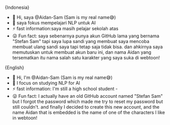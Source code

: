 {Indonesia}
- 👋 Hi, saya @Aidan-Sam (Sam is my real name😅) 
- 🌱 saya fokus mempelajari NLP untuk AI
- ⚡ fast information:saya masih pelajar sekolah atas
- 😜 Fun fact: saya sebenarnya punya akun GitHub lama yang bernama "Stefan Sam" tapi saya lupa sandi yang membuat saya mencoba membuat ulang sandi saya tapi tetap saja tidak bisa. dan ahkirnya saya memutuskan untuk membuat akun baru ini, dan nama Aidan yang tersematkan itu nama salah satu karakter yang saya suka di webtoon! 

{English}
- 👋 Hi, I'm @Aidan-Sam (Sam is my real name😅)
- 🌱 I focus on studying NLP for AI
- ⚡ fast information: I'm still a high school student -
- 😜 Fun fact: I actually have an old GitHub account named "Stefan Sam" but I forgot the password which made me try to reset my password but still couldn't. and finally I decided to create this new account, and the name Aidan that is embedded is the name of one of the characters I like in webtoon!
